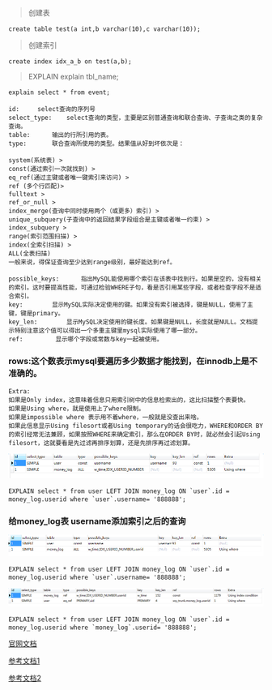 > 创建表

    create table test(a int,b varchar(10),c varchar(10));

> 创建索引

    create index idx_a_b on test(a,b);

> EXPLAIN           explain tbl_name;

    explain select * from event;  

    id:     select查询的序列号
    select_type:    select查询的类型，主要是区别普通查询和联合查询、子查询之类的复杂查询。
    table:      输出的行所引用的表。
    type:       联合查询所使用的类型。结果值从好到坏依次是：

    system(系统表) >
    const(通过索引一次就找到) >
    eq_ref(通过主键或者唯一键索引来访问) >
    ref (多个行匹配)>
    fulltext >
    ref_or_null >
    index_merge(查询中同时使用两个（或更多）索引) >
    unique_subquery(子查询中的返回结果字段组合是主键或者唯一约束) >
    index_subquery >
    range(索引范围扫描) >
    index(全索引扫描) >
    ALL(全表扫描)
    一般来说，得保证查询至少达到range级别，最好能达到ref。

    possible_keys:      指出MySQL能使用哪个索引在该表中找到行。如果是空的，没有相关的索引。这时要提高性能，可通过检验WHERE子句，看是否引用某些字段，或者检查字段不是适合索引。
    key:        显示MySQL实际决定使用的键。如果没有索引被选择，键是NULL，使用了主键，键是primary。
    key_len:        显示MySQL决定使用的键长度。如果键是NULL，长度就是NULL。文档提示特别注意这个值可以得出一个多重主键里mysql实际使用了哪一部分。
    ref:         显示哪个字段或常数与key一起被使用。

### rows:这个数表示mysql要遍历多少数据才能找到，在innodb上是不准确的。

    Extra:
    如果是Only index，这意味着信息只用索引树中的信息检索出的，这比扫描整个表要快。
    如果是Using where，就是使用上了where限制。
    如果是impossible where 表示用不着where，一般就是没查出来啥。
    如果此信息显示Using filesort或者Using temporary的话会很吃力，WHERE和ORDER BY的索引经常无法兼顾，如果按照WHERE来确定索引，那么在ORDER BY时，就必然会引起Using filesort，这就要看是先过滤再排序划算，还是先排序再过滤划算。

![image](./image/explain.png)   

    EXPLAIN select * from user LEFT JOIN money_log ON `user`.id = money_log.userid where `user`.username= '888888';

### 给money_log表 username添加索引之后的查询

![image](./image/explain3.png)

    EXPLAIN select * from user LEFT JOIN money_log ON `user`.id = money_log.userid where `user`.username= '888888';

![image](./image/explain2.png)   

    EXPLAIN select * from user LEFT JOIN money_log ON `user`.id = money_log.userid where `money_log`.userid= '888888';

[官网文档](http://dev.mysql.com/doc/refman/5.5/en/explain-output.html)

[参考文档1](http://www.phpthinking.com/archives/785)

[参考文档2](http://www.cnblogs.com/kongzhongqijing/articles/3544020.html)
